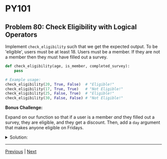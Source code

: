 # PY101
## Problem 80: Check Eligibility with Logical Operators

Implement `check_eligibility` such that we get the expected output. To be 'eligible', users must be at least 18. Users must be a member. If they are not a member then they must have filled out a survey.

```python
def check_eligibility(age, is_member, completed_survey):
    pass

# Example usage:
check_eligibility(20, True, False)  # "Eligible!"
check_eligibility(17, True, True)   # "Not Eligible!"
check_eligibility(25, False, True)  # "Eligible!"
check_eligibility(30, False, False) # "Not Eligible!"
```

**Bonus Challenge:**

Expand on our function so that if a user is a member *and* they filled out a survey, they are eligible, and they get a discount. Then, add a `day` argument that makes anyone eligible on Fridays.

<details>
<summary>Solution:</summary>

```python
def check_eligibility(age, is_member, completed_survey):
    if age >= 18 and (is_member or completed_survey):
        print("Eligible!")
    else:
        print("Not Eligible!")

# Example usage:
check_eligibility(20, True, False)  # "Eligible!"
check_eligibility(17, True, True)   # "Not Eligible!"
check_eligibility(25, False, True)  # "Eligible!"
check_eligibility(30, False, False) # "Not Eligible!"
```

**Explanation of the logic:**
- `age >= 18` must be true
- AND either `is_member` OR `completed_survey` must be true

**Bonus Challenge Answer:**

```python
def check_eligibility(age, is_member, completed_survey, day=None):
    # Friday makes everyone eligible
    if day == "Friday":
        print("Eligible!")
        return
    
    # Must be at least 18
    if age < 18:
        print("Not Eligible!")
        return
    
    # Member and completed survey = eligible with discount
    if is_member and completed_survey:
        print("Eligible with discount!")
        return
    
    # Must be member OR have completed survey
    if is_member or completed_survey:
        print("Eligible!")
    else:
        print("Not Eligible!")

# Test cases:
check_eligibility(20, True, False)           # "Eligible!"
check_eligibility(20, True, True)            # "Eligible with discount!"
check_eligibility(17, True, True, "Friday")  # "Eligible!"
check_eligibility(30, False, False, "Friday") # "Eligible!"
check_eligibility(30, False, False, "Monday") # "Not Eligible!"
```

Alternative using single conditional:
```python
def check_eligibility(age, is_member, completed_survey, day=None):
    if day == "Friday" or (age >= 18 and (is_member or completed_survey)):
        if day != "Friday" and is_member and completed_survey:
            print("Eligible with discount!")
        else:
            print("Eligible!")
    else:
        print("Not Eligible!")
```

</details>

---

[Previous](79.md) | [Next](81.md)

